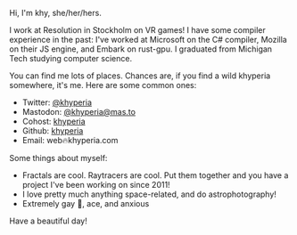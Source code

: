 Hi, I'm khy, she/her/hers.

I work at Resolution in Stockholm on VR games! I have some compiler experience in the past: I've worked at Microsoft on the C# compiler, Mozilla on their JS engine, and Embark on rust-gpu. I graduated from Michigan Tech studying computer science.

You can find me lots of places. Chances are, if you find a wild khyperia somewhere, it's me. Here are some common ones:

* Twitter: [@khyperia](https://twitter.com/khyperia)
* Mastodon: [@khyperia@mas.to](https://mas.to/@khyperia)
* Cohost: [khyperia](https://cohost.org/khyperia)
* Github: [khyperia](https://github.com/khyperia)
* Email: web&#128293;khyperia.com

Some things about myself:

* Fractals are cool. Raytracers are cool. Put them together and you have a project I've been working on since 2011!
* I love pretty much anything space-related, and do astrophotography!
* Extremely gay &#127752;, ace, and anxious

Have a beautiful day!
